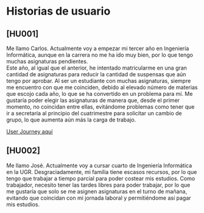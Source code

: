 # Historias de usuario
## [HU001] 
Me llamo Carlos. Actualmente voy a empezar mi tercer año en Ingeniería Informática, aunque en la carrera no me ha ido muy bien, por lo que tengo muchas asignaturas pendientes.  
Este año, al igual que el anterior, he intentado matricularme en una gran cantidad de asignaturas para reducir la cantidad de suspensas que aún tengo por aprobar. Al ser un estudiante con muchas asignaturas, siempre me encuentro con que me coinciden, debido al elevado número de materias que escojo cada año, lo que se ha convertido en un problema para mí. Me gustaría poder elegir las asignaturas de manera que, desde el primer momento, no coincidan entre ellas, evitándome problemas como tener que ir a secretaría al principio del cuatrimestre para solicitar un cambio de grupo, lo que aumenta aún más la carga de trabajo.

[User Journey aquí](./user_journeys.md)

## [HU002] 
Me llamo José. Actualmente voy a cursar cuarto de Ingeniería Informática en la UGR. Desgraciadamente, mi familia tiene escasos recursos, por lo que tengo que trabajar a tiempo parcial para poder costear mis estudios. Como trabajador, necesito tener las tardes libres para poder trabajar, por lo que me gustaría que solo se me asignen asignaturas en el turno de mañana, evitando que coincidan con mi jornada laboral y permitiéndome así pagar mis estudios.

